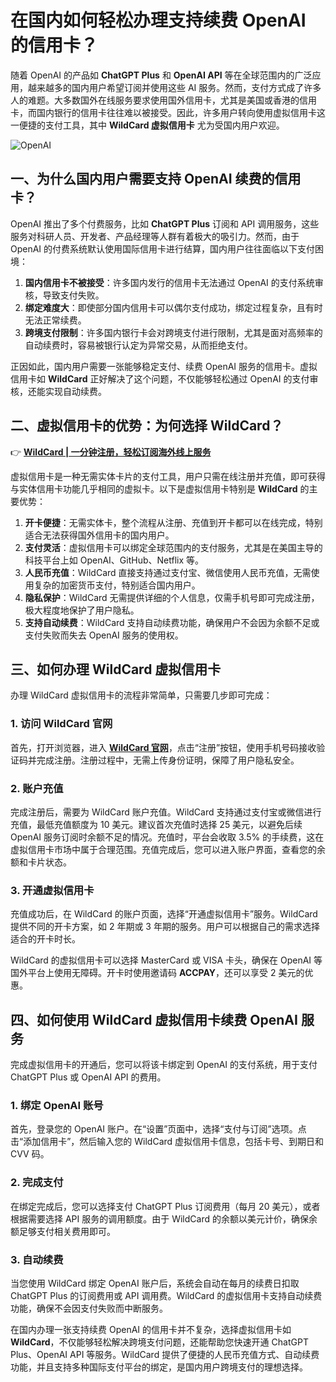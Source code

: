 # 在国内如何轻松办理支持续费 OpenAI 的信用卡？

随着 OpenAI 的产品如 **ChatGPT Plus** 和 **OpenAI API** 等在全球范围内的广泛应用，越来越多的国内用户希望订阅并使用这些 AI 服务。然而，支付方式成了许多人的难题。大多数国外在线服务要求使用国外信用卡，尤其是美国或香港的信用卡，而国内银行的信用卡往往难以被接受。因此，许多用户转向使用虚拟信用卡这一便捷的支付工具，其中 **WildCard 虚拟信用卡** 尤为受国内用户欢迎。

![OpenAI](https://bbtdd.com/img/4318243264365172.webp)

## 一、为什么国内用户需要支持 OpenAI 续费的信用卡？

OpenAI 推出了多个付费服务，比如 **ChatGPT Plus** 订阅和 API 调用服务，这些服务对科研人员、开发者、产品经理等人群有着极大的吸引力。然而，由于 OpenAI 的付费系统默认使用国际信用卡进行结算，国内用户往往面临以下支付困境：

1. **国内信用卡不被接受**：许多国内发行的信用卡无法通过 OpenAI 的支付系统审核，导致支付失败。
2. **绑定难度大**：即使部分国内信用卡可以偶尔支付成功，绑定过程复杂，且有时无法正常续费。
3. **跨境支付限制**：许多国内银行卡会对跨境支付进行限制，尤其是面对高频率的自动续费时，容易被银行认定为异常交易，从而拒绝支付。

正因如此，国内用户需要一张能够稳定支付、续费 OpenAI 服务的信用卡。虚拟信用卡如 **WildCard** 正好解决了这个问题，不仅能够轻松通过 OpenAI 的支付审核，还能实现自动续费。

## 二、虚拟信用卡的优势：为何选择 WildCard？

👉 **[WildCard | 一分钟注册，轻松订阅海外线上服务](https://bbtdd.com/WildCard)**

虚拟信用卡是一种无需实体卡片的支付工具，用户只需在线注册并充值，即可获得与实体信用卡功能几乎相同的虚拟卡。以下是虚拟信用卡特别是 **WildCard** 的主要优势：

1. **开卡便捷**：无需实体卡，整个流程从注册、充值到开卡都可以在线完成，特别适合无法获得国外信用卡的国内用户。
2. **支付灵活**：虚拟信用卡可以绑定全球范围内的支付服务，尤其是在美国主导的科技平台上如 OpenAI、GitHub、Netflix 等。
3. **人民币充值**：WildCard 直接支持通过支付宝、微信使用人民币充值，无需使用复杂的加密货币支付，特别适合国内用户。
4. **隐私保护**：WildCard 无需提供详细的个人信息，仅需手机号即可完成注册，极大程度地保护了用户隐私。
5. **支持自动续费**：WildCard 支持自动续费功能，确保用户不会因为余额不足或支付失败而失去 OpenAI 服务的使用权。

## 三、如何办理 WildCard 虚拟信用卡

办理 WildCard 虚拟信用卡的流程非常简单，只需要几步即可完成：

### 1. 访问 WildCard 官网
首先，打开浏览器，进入 **[WildCard 官网](https://bbtdd.com/WildCard)**，点击“注册”按钮，使用手机号码接收验证码并完成注册。注册过程中，无需上传身份证明，保障了用户隐私安全。

### 2. 账户充值
完成注册后，需要为 WildCard 账户充值。WildCard 支持通过支付宝或微信进行充值，最低充值额度为 10 美元。建议首次充值时选择 25 美元，以避免后续 OpenAI 服务订阅时余额不足的情况。充值时，平台会收取 3.5% 的手续费，这在虚拟信用卡市场中属于合理范围。充值完成后，您可以进入账户界面，查看您的余额和卡片状态。

### 3. 开通虚拟信用卡
充值成功后，在 WildCard 的账户页面，选择“开通虚拟信用卡”服务。WildCard 提供不同的开卡方案，如 2 年期或 3 年期的服务。用户可以根据自己的需求选择适合的开卡时长。

WildCard 的虚拟信用卡可以选择 MasterCard 或 VISA 卡头，确保在 OpenAI 等国外平台上使用无障碍。开卡时使用邀请码 **ACCPAY**，还可以享受 2 美元的优惠。

## 四、如何使用 WildCard 虚拟信用卡续费 OpenAI 服务

完成虚拟信用卡的开通后，您可以将该卡绑定到 OpenAI 的支付系统，用于支付 ChatGPT Plus 或 OpenAI API 的费用。

### 1. 绑定 OpenAI 账号
首先，登录您的 OpenAI 账户。在“设置”页面中，选择“支付与订阅”选项。点击“添加信用卡”，然后输入您的 WildCard 虚拟信用卡信息，包括卡号、到期日和 CVV 码。

### 2. 完成支付
在绑定完成后，您可以选择支付 ChatGPT Plus 订阅费用（每月 20 美元），或者根据需要选择 API 服务的调用额度。由于 WildCard 的余额以美元计价，确保余额足够支付相关费用即可。

### 3. 自动续费
当您使用 WildCard 绑定 OpenAI 账户后，系统会自动在每月的续费日扣取 ChatGPT Plus 的订阅费用或 API 调用费。WildCard 的虚拟信用卡支持自动续费功能，确保不会因支付失败而中断服务。

在国内办理一张支持续费 OpenAI 的信用卡并不复杂，选择虚拟信用卡如 **WildCard**，不仅能够轻松解决跨境支付问题，还能帮助您快速开通 ChatGPT Plus、OpenAI API 等服务。WildCard 提供了便捷的人民币充值方式、自动续费功能，并且支持多种国际支付平台的绑定，是国内用户跨境支付的理想选择。